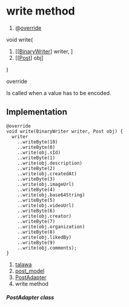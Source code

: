 
<div>

# write method

</div>


<div>

1.  @[override](https://api.flutter.dev/flutter/dart-core/override-constant.html)

</div>

void write(

1.  [[[BinaryWriter](https://pub.dev/documentation/hive/2.2.3/hive/BinaryWriter-class.md)]
    writer, ]
2.  [[[Post](../../models_post_post_model/Post-class.md)]
    obj]

)


override




Is called when a value has to be encoded.



## Implementation

``` language-dart
@override
void write(BinaryWriter writer, Post obj) {
  writer
    ..writeByte(10)
    ..writeByte(0)
    ..write(obj.sId)
    ..writeByte(1)
    ..write(obj.description)
    ..writeByte(2)
    ..write(obj.createdAt)
    ..writeByte(3)
    ..write(obj.imageUrl)
    ..writeByte(4)
    ..write(obj.base64String)
    ..writeByte(5)
    ..write(obj.videoUrl)
    ..writeByte(6)
    ..write(obj.creator)
    ..writeByte(7)
    ..write(obj.organization)
    ..writeByte(8)
    ..write(obj.likedBy)
    ..writeByte(9)
    ..write(obj.comments);
}
```







1.  [talawa](../../index.md)
2.  [post_model](../../models_post_post_model/)
3.  [PostAdapter](../../models_post_post_model/PostAdapter-class.md)
4.  write method

##### PostAdapter class








